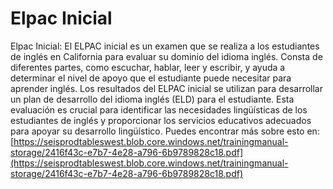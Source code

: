 # Elpac Inicial
Elpac Inicial: El ELPAC inicial es un examen que se realiza a los estudiantes de inglés en California para evaluar su dominio del idioma inglés. Consta de diferentes partes, como escuchar, hablar, leer y escribir, y ayuda a determinar el nivel de apoyo que el estudiante puede necesitar para aprender inglés. Los resultados del ELPAC inicial se utilizan para desarrollar un plan de desarrollo del idioma inglés (ELD) para el estudiante. Esta evaluación es crucial para identificar las necesidades lingüísticas de los estudiantes de inglés y proporcionar los servicios educativos adecuados para apoyar su desarrollo lingüístico.
Puedes encontrar más sobre esto en: [https://seisprodtableswest.blob.core.windows.net/trainingmanual-storage/2416f43c-e7b7-4e28-a796-6b9789828c18.pdf](https://seisprodtableswest.blob.core.windows.net/trainingmanual-storage/2416f43c-e7b7-4e28-a796-6b9789828c18.pdf)